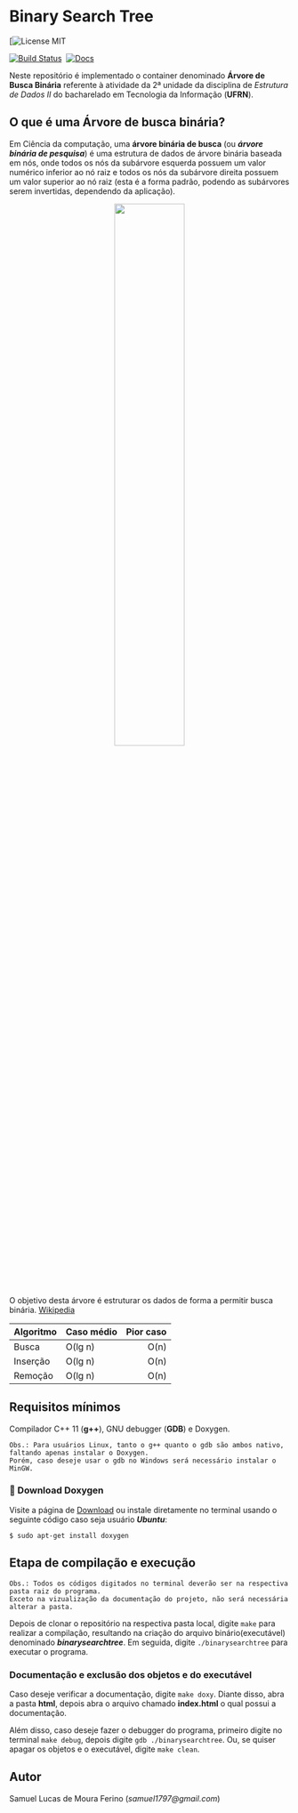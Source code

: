 # Binary Search Tree
	  
[![License MIT](https://img.shields.io/badge/style-plastic-green.svg?longCache=true&style=plastic)

[![Build Status](https://travis-ci.org/AnalyticalGraphicsInc/cesium.svg?branch=master)](https://travis-ci.org/AnalyticalGraphicsInc/cesium)&nbsp;
[![Docs](https://img.shields.io/badge/docs-online-orange.svg)](http://cesiumjs.org/tutorials.html)
	  

Neste repositório é implementado o container denominado __Árvore de Busca Binária__ referente à atividade da 2ª unidade da disciplina de
_Estrutura de Dados II_ do bacharelado em Tecnologia da Informação (__UFRN__). 


## O que é uma Árvore de busca binária?

Em Ciência da computação, uma **árvore binária de busca** (ou ***árvore binária de pesquisa***) é uma estrutura de dados de árvore binária baseada em nós, onde todos os nós da subárvore esquerda possuem um valor numérico inferior ao nó raiz e todos os nós da subárvore direita possuem um valor superior ao nó raiz (esta é a forma padrão, podendo as subárvores serem invertidas, dependendo da aplicação).


<p align="center">
<img src="https://upload.wikimedia.org/wikipedia/commons/thumb/d/da/Binary_search_tree.svg/200px-Binary_search_tree.svg.png" width="50%"  />
</p>

O objetivo desta árvore é estruturar os dados de forma a permitir busca binária. [Wikipedia]  


| Algoritmo 	| 	Caso médio	|	Pior caso 	|
| :--			|	---			|			--:	|
| Busca			|	O(lg n)		|	 O(n)		|
| Inserção		|	O(lg n)		|	 O(n)		|
| Remoção		|	O(lg n)		|	 O(n)		|


[Wikipedia]: https://pt.wikipedia.org/wiki/%C3%81rvore_bin%C3%A1ria_de_busca

## Requisitos mínimos

Compilador C++ 11 (**g++**), GNU debugger (**GDB**) e Doxygen.
	
	Obs.: Para usuários Linux, tanto o g++ quanto o gdb são ambos nativo, faltando apenas instalar o Doxygen.  
	Porém, caso deseje usar o gdb no Windows será necessário instalar o MinGW. 

### :rocket: Download Doxygen ###

Visite a página de [Download] ou instale diretamente no terminal usando o seguinte código caso seja usuário ***Ubuntu***:

```$ sudo apt-get install doxygen``` 	

[Download]:http://www.stack.nl/~dimitri/doxygen/download.html

## Etapa de compilação e execução

	Obs.: Todos os códigos digitados no terminal deverão ser na respectiva pasta raiz do programa.  
	Exceto na vizualização da documentação do projeto, não será necessária alterar a pasta.

Depois de clonar o repositório na respectiva pasta local, digite ```make``` para 
realizar a compilação, resultando na criação do arquivo binário(executável) 
denominado ***binarysearchtree***. Em seguida, digite ```./binarysearchtree``` para executar o programa.

###  Documentação e exclusão dos objetos e do executável

Caso deseje verificar a documentação, digite ```make doxy```. Diante disso, abra a pasta **html**, depois abra o arquivo chamado **index.html** o qual possui a documentação.  

Além disso, caso deseje fazer o debugger do programa, primeiro digite no terminal ```make debug```, depois digite ```gdb ./binarysearchtree```.  Ou, se quiser apagar os objetos e o executável, digite ```make clean```.

## Autor

Samuel Lucas de Moura Ferino (_samuel1797@gmail.com_)


